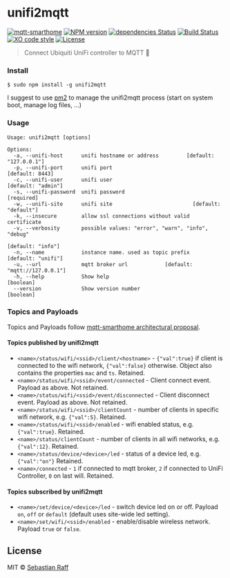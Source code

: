 # unifi2mqtt

[![mqtt-smarthome](https://img.shields.io/badge/mqtt-smarthome-blue.svg)](https://github.com/mqtt-smarthome/mqtt-smarthome)
[![NPM version](https://badge.fury.io/js/unifi2mqtt.svg)](http://badge.fury.io/js/unifi2mqtt)
[![dependencies Status](https://david-dm.org/hobbyquaker/unifi2mqtt/status.svg)](https://david-dm.org/hobbyquaker/unifi2mqtt)
[![Build Status](https://travis-ci.org/hobbyquaker/unifi2mqtt.svg?branch=master)](https://travis-ci.org/hobbyquaker/unifi2mqtt)
[![XO code style](https://img.shields.io/badge/code_style-XO-5ed9c7.svg)](https://github.com/sindresorhus/xo)
[![License][mit-badge]][mit-url]

> Connect Ubiquiti UniFi controller to MQTT 📡

### Install

`$ sudo npm install -g unifi2mqtt`

I suggest to use [pm2](http://pm2.keymetrics.io/) to manage the unifi2mqtt process (start on system boot, manage log 
files, ...)

### Usage 

```
Usage: unifi2mqtt [options]

Options:
  -a, --unifi-host      unifi hostname or address         [default: "127.0.0.1"]
  -p, --unifi-port      unifi port                               [default: 8443]
  -c, --unifi-user      unifi user                            [default: "admin"]
  -s, --unifi-password  unifi password                                [required]
  -w, --unifi-site      unifi site                          [default: "default"]
  -k, --insecure        allow ssl connections without valid certificate
  -v, --verbosity       possible values: "error", "warn", "info", "debug"
                                                               [default: "info"]
  -n, --name            instance name. used as topic prefix   [default: "unifi"]
  -u, --url             mqtt broker url            [default: "mqtt://127.0.0.1"]
  -h, --help            Show help                                      [boolean]
  --version             Show version number                            [boolean]

```

### Topics and Payloads

Topics and Payloads follow [mqtt-smarthome architectural proposal](https://github.com/mqtt-smarthome/mqtt-smarthome).

#### Topics published by unifi2mqtt

* `<name>/status/wifi/<ssid>/client/<hostname>` - `{"val":true}` if client is connected to the wifi network, `{"val":false}`
otherwise. Object also contains the properties `mac` and `ts`. Retained.
* `<name>/status/wifi/<ssid>/event/connected` - Client connect event. Payload as above. Not retained.
* `<name>/status/wifi/<ssid>/event/disconnected` - Client disconnect event. Payload as above. Not retained.
* `<name>/status/wifi/<ssid>/clientCount` - number of clients in specific wifi network, e.g. `{"val":5}`. Retained.
* `<name>/status/wifi/<ssid>/enabled` - wifi enabled status, e.g. `{"val":true}`. Retained.
* `<name>/status/clientCount` - number of clients in all wifi networks, e.g. `{"val":12}`. Retained.
* `<name>/status/device/<device>/led` - status of a device led, e.g. `{"val":"on"}` Retained.
* `<name>/connected` - `1` if connected to mqtt broker, `2` if connected to UniFi Controller, `0` on last will. 
Retained.


#### Topics subscribed by unifi2mqtt

* `<name>/set/device/<device>/led` - switch device led on or off. Payload `on`, `off` or `default` (default uses 
site-wide led setting).
* `<name>/set/wifi/<ssid>/enabled` - enable/disable wireless network. Payload `true` or `false`.

## License

MIT © [Sebastian Raff](https://github.com/hobbyquaker)

[mit-badge]: https://img.shields.io/badge/License-MIT-blue.svg?style=flat
[mit-url]: LICENSE
